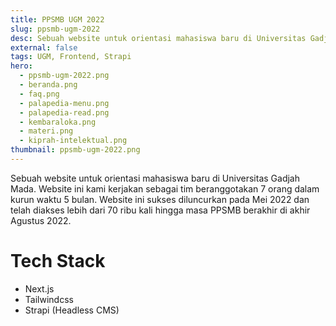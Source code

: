 ```yaml
---
title: PPSMB UGM 2022
slug: ppsmb-ugm-2022
desc: Sebuah website untuk orientasi mahasiswa baru di Universitas Gadjah Mada.
external: false
tags: UGM, Frontend, Strapi
hero:
  - ppsmb-ugm-2022.png
  - beranda.png
  - faq.png
  - palapedia-menu.png
  - palapedia-read.png
  - kembaraloka.png
  - materi.png
  - kiprah-intelektual.png
thumbnail: ppsmb-ugm-2022.png
---
```


Sebuah website untuk orientasi mahasiswa baru di Universitas Gadjah Mada. Website ini kami kerjakan sebagai tim beranggotakan 7 orang dalam kurun waktu 5 bulan. Website ini sukses diluncurkan pada Mei 2022 dan telah diakses lebih dari 70 ribu kali hingga masa PPSMB berakhir di akhir Agustus 2022.

# Tech Stack

- Next.js
- Tailwindcss
- Strapi (Headless CMS)
